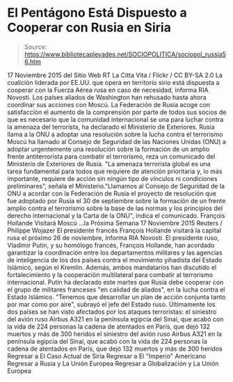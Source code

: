 # El Pentágono Está Dispuesto a Cooperar con Rusia en Siria

> Source: https://www.bibliotecapleyades.net/SOCIOPOLITICA/sociopol_russia56.htm

17 Noviembre 2015
del Sitio Web RT
La Citta Vita / Flickr / CC BY-SA 2.0
La coalición liderada por EE.UU. que opera en territorio sirio está dispuesta a cooperar con la Fuerza Aérea rusa en caso de necesidad, informa RIA Novosti.
Los países aliados de Washington han rehusado hasta ahora coordinar sus acciones con Moscú. La Federación de Rusia acoge con satisfacción el aumento de la comprensión por parte de todos sus socios de que es necesario que la comunidad internacional se una para luchar contra la amenaza del terrorista, ha declarado el Ministerio de Exteriores.
Rusia llama a la ONU a adoptar una resolución sobre la lucha contra el terrorismo Moscú ha llamado al Consejo de Seguridad de las Naciones Unidas (ONU) a adoptar urgentemente una resolución sobre la formación de un amplio frente antiterrorista para combatir el terrorismo, reza un comunicado del Ministerio de Exteriores de Rusia.
"La amenaza terrorista global es una tarea fundamental para todos que requiere de atención prioritaria y, lo más importante, requiere de acción sin ningún tipo de vínculos ni condiciones preliminares", señala el Ministerio."Llamamos al Consejo de Seguridad de la ONU a acordar con la Federación de Rusia el proyecto de resolución que fue adoptado por Rusia el 30 de septiembre sobre la formación de un frente amplio contra el terrorismo sobre la base de las normas y los principios del derecho internacional y la Carta de la ONU", indica el comunicado.
François Hollande Visitará Moscú
...la Próxima Semana 17 Noviembre 2015
Reuters / Philippe Wojazer
El presidente francés François Hollande visitará la capital rusa el próximo 26 de noviembre, informa RIA Novosti. El presidente ruso, Vladímir Putin, y su homólogo francés, François Hollande, han acordado garantizar la coordinación entre los departamentos militares y las agencias de inteligencia de los dos países contra el movimiento yihadista del Estado Islámico, según el Kremlin. Además, ambos mandatarios han discutido el fortalecimiento y la cooperación multilateral para combatir al terrorismo internacional. Putin ha declarado este martes que Rusia debe cooperar con el grupo de militares franceses "en calidad de aliados", en la lucha contra el Estado Islámico.
"Tenemos que desarrollar un plan de acción conjunta tanto por mar como por aire", subrayó el jefe del Estado ruso.
Últimamente los dos países se han visto afectados por los ataques terroristas:
el siniestro del avión ruso Airbus A321 en la península egipcia del Sinaí, que acabó con la vida de 224 personas la cadena de atentados en París, que dejó 132 muertos y más de 300 heridos
el siniestro del avión ruso Airbus A321 en la península egipcia del Sinaí, que acabó con la vida de 224 personas
la cadena de atentados en París, que dejó 132 muertos y más de 300 heridos
Regresar a El Caso Actual de Siria
Regresar a El "Imperio" Americano
Regresar a Rusia y La Unión Europea
Regresar a Globalización y La Unión Europea
